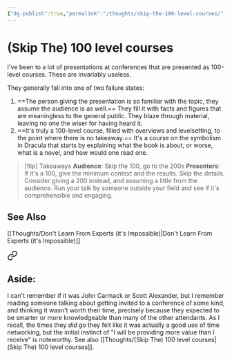 ```yaml
---
{"dg-publish":true,"permalink":"/thoughts/skip-the-100-level-courses/","tags":["thoughts","advice","public-speaking"],"noteIcon":2}
---
```


# (Skip The) 100 level courses

I've been to a lot of presentations at conferences that are presented as 100-level courses. These are invariably useless.

They generally fall into one of two failure states:
1. ==The person giving the presentation is so familiar with the topic, they assume the audience is as well.== They fill it with facts and figures that are meaningless to the general public. They blaze through material, leaving no one the wiser for having heard it.
2. ==It's truly a 100-level course, filled with overviews and levelsetting, to the point where there is no takeaway.== It's a course on the symbolism in Dracula that starts by explaining what the book is about, or worse, what is a novel, and how would one read one.

> [!tip] Takeaways
**Audience**: Skip the 100, go to the 200s
**Presenters**: If it's a 100, give the minimum context and the results. Skip the details. Consider giving a 200 instead, and assuming a little from the audience. Run your talk by someone outside your field and see if it's comprehensible and engaging.

## See Also
[[Thoughts/Don't Learn From Experts (it's Impossible)\|Don't Learn From Experts (it's Impossible)]]

<div class="transclusion internal-embed is-loaded"><a class="markdown-embed-link" href="/thoughts/the-price-of-college-education/#aside" aria-label="Open link"><svg xmlns="http://www.w3.org/2000/svg" width="24" height="24" viewBox="0 0 24 24" fill="none" stroke="currentColor" stroke-width="2" stroke-linecap="round" stroke-linejoin="round" class="svg-icon lucide-link"><path d="M10 13a5 5 0 0 0 7.54.54l3-3a5 5 0 0 0-7.07-7.07l-1.72 1.71"></path><path d="M14 11a5 5 0 0 0-7.54-.54l-3 3a5 5 0 0 0 7.07 7.07l1.71-1.71"></path></svg></a><div class="markdown-embed">



## Aside:
I can't remember if it was John Carmack or Scott Alexander, but I remember reading someone talking about getting invited to a conference of some kind, and thinking it wasn't worth their time, precisely because they expected to be smarter or more knowledgeable than many of the other attendants. As I recall, the times they *did* go they felt like it was actually a good use of time networking, but the initial instinct of "I will be providing more value than I receive" is noteworthy. See also [[Thoughts/(Skip The) 100 level courses\|(Skip The) 100 level courses]].


</div></div>
